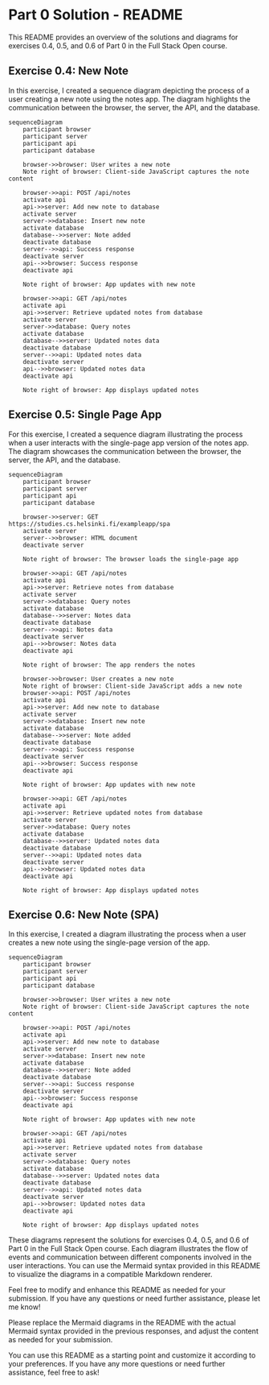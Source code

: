 # Part 0 Solution - README

This README provides an overview of the solutions and diagrams for exercises 0.4, 0.5, and 0.6 of Part 0 in the Full Stack Open course.

## Exercise 0.4: New Note

In this exercise, I created a sequence diagram depicting the process of a user creating a new note using the notes app. The diagram highlights the communication between the browser, the server, the API, and the database.

```
sequenceDiagram
    participant browser
    participant server
    participant api
    participant database

    browser->>browser: User writes a new note
    Note right of browser: Client-side JavaScript captures the note content

    browser->>api: POST /api/notes
    activate api
    api->>server: Add new note to database
    activate server
    server->>database: Insert new note
    activate database
    database-->>server: Note added
    deactivate database
    server-->>api: Success response
    deactivate server
    api-->>browser: Success response
    deactivate api

    Note right of browser: App updates with new note

    browser->>api: GET /api/notes
    activate api
    api->>server: Retrieve updated notes from database
    activate server
    server->>database: Query notes
    activate database
    database-->>server: Updated notes data
    deactivate database
    server-->>api: Updated notes data
    deactivate server
    api-->>browser: Updated notes data
    deactivate api

    Note right of browser: App displays updated notes
```

## Exercise 0.5: Single Page App

For this exercise, I created a sequence diagram illustrating the process when a user interacts with the single-page app version of the notes app. The diagram showcases the communication between the browser, the server, the API, and the database.

```
sequenceDiagram
    participant browser
    participant server
    participant api
    participant database

    browser->>server: GET https://studies.cs.helsinki.fi/exampleapp/spa
    activate server
    server-->>browser: HTML document
    deactivate server

    Note right of browser: The browser loads the single-page app

    browser->>api: GET /api/notes
    activate api
    api->>server: Retrieve notes from database
    activate server
    server->>database: Query notes
    activate database
    database-->>server: Notes data
    deactivate database
    server-->>api: Notes data
    deactivate server
    api-->>browser: Notes data
    deactivate api

    Note right of browser: The app renders the notes

    browser->>browser: User creates a new note
    Note right of browser: Client-side JavaScript adds a new note
    browser->>api: POST /api/notes
    activate api
    api->>server: Add new note to database
    activate server
    server->>database: Insert new note
    activate database
    database-->>server: Note added
    deactivate database
    server-->>api: Success response
    deactivate server
    api-->>browser: Success response
    deactivate api

    Note right of browser: App updates with new note

    browser->>api: GET /api/notes
    activate api
    api->>server: Retrieve updated notes from database
    activate server
    server->>database: Query notes
    activate database
    database-->>server: Updated notes data
    deactivate database
    server-->>api: Updated notes data
    deactivate server
    api-->>browser: Updated notes data
    deactivate api

    Note right of browser: App displays updated notes
```
## Exercise 0.6: New Note (SPA)

In this exercise, I created a diagram illustrating the process when a user creates a new note using the single-page version of the app.

```
sequenceDiagram
    participant browser
    participant server
    participant api
    participant database

    browser->>browser: User writes a new note
    Note right of browser: Client-side JavaScript captures the note content

    browser->>api: POST /api/notes
    activate api
    api->>server: Add new note to database
    activate server
    server->>database: Insert new note
    activate database
    database-->>server: Note added
    deactivate database
    server-->>api: Success response
    deactivate server
    api-->>browser: Success response
    deactivate api

    Note right of browser: App updates with new note

    browser->>api: GET /api/notes
    activate api
    api->>server: Retrieve updated notes from database
    activate server
    server->>database: Query notes
    activate database
    database-->>server: Updated notes data
    deactivate database
    server-->>api: Updated notes data
    deactivate server
    api-->>browser: Updated notes data
    deactivate api

    Note right of browser: App displays updated notes
```

These diagrams represent the solutions for exercises 0.4, 0.5, and 0.6 of Part 0 in the Full Stack Open course. Each diagram illustrates the flow of events and communication between different components involved in the user interactions. You can use the Mermaid syntax provided in this README to visualize the diagrams in a compatible Markdown renderer.

Feel free to modify and enhance this README as needed for your submission. If you have any questions or need further assistance, please let me know!

Please replace the Mermaid diagrams in the README with the actual Mermaid syntax provided in the previous responses, and adjust the content as needed for your submission. 

You can use this README as a starting point and customize it according to your preferences. If you have any more questions or need further assistance, feel free to ask!

